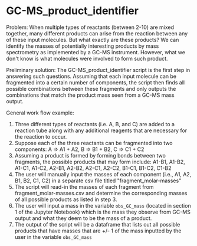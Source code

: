 # GC-MS_product_identifier

Problem: When multiple types of reactants (between 2-10) are mixed together, many different products can arise from the reaction between any of these input molecules.
But what exactly are these products? We can identify the masses of potentially interesting products by mass spectrometry as implemented by a GC-MS instrument.
However, what we don't know is what molecules were involved to form such product.

Preliminary solution: The GC-MS_product_identifier script is the first step in answering such questions. Assuming that each input molecule can be fragmented into a 
certain number of components, the script then finds all possible combinations between these fragments and only outputs the combinations that match the product mass
seen from a GC-MS mass output.

General work flow example:
1) Three different types of reactants (i.e. A, B, and C) are added to a reaction tube along with any additional reagents that are necessary for the reaction to occur.
2) Suppose each of the three reactants can be fragmented into two components:
A => A1 + A2,
B => B1 + B2,
C => C1 + C2
3) Assuming a product is formed by forming bonds between two fragments, the possible products that may form include:
A1-B1, A1-B2, A1-C1, A1-C2, A2-B1, A2-B2, A2-C1, A2-C2, B1-C1, B1-C2, C1-B2
4) The user will manually input the masses of each component (i.e., A1, A2, B1, B2, C1, C2) in a separate csv file titled "fragment_molar-masses"
5) The script will read-in the masses of each fragment from fragment_molar-masses.csv and determine the corresponding masses of all possible products as listed in 
step 3.
6) The user will input a mass in the variable `obs_GC_mass` (located in section 1 of the Jupyter Notebook) which is the mass they observe from GC-MS output 
and what they deem to be the mass of a product.
7) The output of the script will be a dataframe that lists out all possible products that have masses that are +/- 1 of the mass inputted by the user in the variable
`obs_GC_mass`
